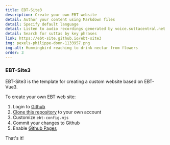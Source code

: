 ```yaml
---
title: EBT-Site3
description: Create your own EBT website
detail: Author your content using Markdown files
detail: Specify default language
detail: Listen to audio recordings generated by voice.suttacentral.net
detail: Search for suttas by key phrases
link: https://ebt-site.github.io/ebt-site3
img: pexels-philippe-donn-1133957.png
img-alt: Hummingbird reaching to drink nectar from flowers
order: 3
---
```


### EBT-Site3

EBT-Site3 is the template for creating a custom website based on EBT-Vue3.

To create your own EBT web site:

1. Login to [Github](https://github.com/)
1. [Clone this repository](https://docs.github.com/en/repositories/creating-and-managing-repositories/cloning-a-repository) to your own account
1. Customize ```ebt-config.mjs```
1. Commit your changes to Github 
1. Enable [Github Pages](https://docs.github.com/en/pages)

That's it!




